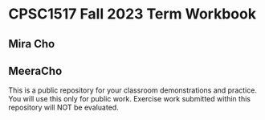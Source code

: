# CPSC1517 Fall 2023 Term Workbook

## Mira Cho 

## MeeraCho

This is a public repository for your classroom demonstrations and practice. You will use this only for public work. Exercise work submitted within this repository will NOT be evaluated.
